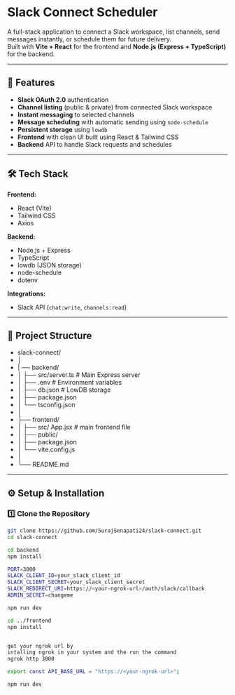 # Slack Connect Scheduler

A full-stack application to connect a Slack workspace, list channels, send messages instantly, or schedule them for future delivery.  
Built with **Vite + React** for the frontend and **Node.js (Express + TypeScript)** for the backend.

---

## 🚀 Features
- **Slack OAuth 2.0** authentication
- **Channel listing** (public & private) from connected Slack workspace
- **Instant messaging** to selected channels
- **Message scheduling** with automatic sending using `node-schedule`
- **Persistent storage** using `lowdb`
- **Frontend** with clean UI built using React & Tailwind CSS
- **Backend** API to handle Slack requests and schedules

---

## 🛠 Tech Stack
**Frontend:**
- React (Vite)
- Tailwind CSS
- Axios

**Backend:**
- Node.js + Express
- TypeScript
- lowdb (JSON storage)
- node-schedule
- dotenv

**Integrations:**
- Slack API (`chat:write`, `channels:read`)

---

## 📂 Project Structure
- slack-connect/
- │
- | ── backend/
- │ ├── src/server.ts # Main Express server
- │ ├── .env # Environment variables
- │ ├── db.json # LowDB storage
- │ ├── package.json
- │ └── tsconfig.json
- │
- ├── frontend/
- │ ├── src/ App.jsx # main frontend file
- │ ├── public/
- │ ├── package.json
- │ └── vite.config.js
- │
- └── README.md


---

## ⚙️ Setup & Installation

### 1️⃣ Clone the Repository
```bash
git clone https://github.com/SurajSenapati24/slack-connect.git
cd slack-connect

cd backend
npm install

PORT=3000
SLACK_CLIENT_ID=your_slack_client_id
SLACK_CLIENT_SECRET=your_slack_client_secret
SLACK_REDIRECT_URI=https://<your-ngrok-url>/auth/slack/callback
ADMIN_SECRET=changeme

npm run dev 

cd ../frontend
npm install


get your ngrok url by 
intalling ngrok in your system and the run the command
ngrok http 3000

export const API_BASE_URL = "https://<your-ngrok-url>";

npm run dev

